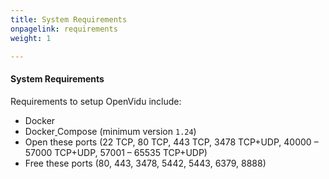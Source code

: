 ```yaml
---
title: System Requirements
onpagelink: requirements
weight: 1

---
```


#### **System Requirements**

Requirements to setup OpenVidu include:

- Docker
- Docker[ ](https://docs.docker.com/compose/install/)Compose (minimum version `1.24`)
- Open these ports (22 TCP, 80 TCP, 443 TCP, 3478 TCP+UDP, 40000 – 57000 TCP+UDP, 57001 – 65535 TCP+UDP)
- Free these ports (80, 443, 3478, 5442, 5443, 6379, 8888)
 